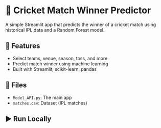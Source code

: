 # 🏏 Cricket Match Winner Predictor

A simple Streamlit app that predicts the winner of a cricket match using historical IPL data and a Random Forest model.

## 🔧 Features
- Select teams, venue, season, toss, and more
- Predict match winner using machine learning
- Built with Streamlit, scikit-learn, pandas

## 📁 Files
- `Model_API.py`: The main app
- `matches.csv`: Dataset (IPL matches)

## ▶️ Run Locally
